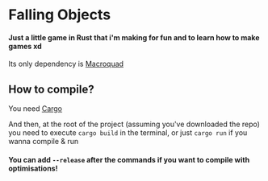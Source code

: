 # Falling Objects
#### Just a little game in Rust that i'm making for fun and to learn how to make games xd
Its only dependency is [Macroquad](https://crates.io/crates/macroquad)

## How to compile?
You need [Cargo](https://doc.rust-lang.org/cargo/getting-started/installation.html)

And then, at the root of the project (assuming you've downloaded the repo) you need to execute `cargo build` in the terminal, or just `cargo run` if you wanna compile & run

#### You can add `--release` after the commands if you want to compile with optimisations!
